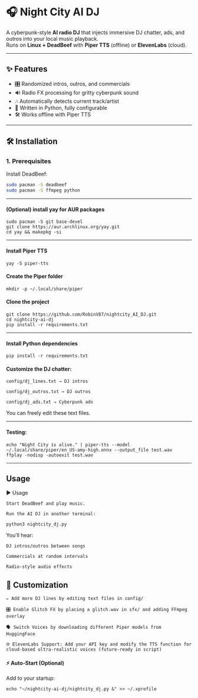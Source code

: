 # 🎧 Night City AI DJ

A cyberpunk-style **AI radio DJ** that injects immersive DJ chatter, ads, and outros into your local music playback.  
Runs on **Linux + DeadBeef** with **Piper TTS** (offline) or **ElevenLabs** (cloud).

---

## ✨ Features
- 🎛️ Randomized intros, outros, and commercials
- 🔊 Radio FX processing for gritty cyberpunk sound
- 🎶 Automatically detects current track/artist
- 🐍 Written in Python, fully configurable
- 🛠️ Works offline with Piper TTS

---

## 🛠️ Installation

### 1. Prerequisites

Install DeadBeef:
```bash
sudo pacman -S deadbeef
sudo pacman -S ffmpeg python
```
---

#### (Optional) install yay for AUR packages
```
sudo pacman -S git base-devel
git clone https://aur.archlinux.org/yay.git
cd yay && makepkg -si
```
---

#### Install Piper TTS
```
yay -S piper-tts
```
#### Create the Piper folder
```
mkdir -p ~/.local/share/piper
```

#### Clone the project
```
git clone https://github.com/RobinV87/nightcity_AI_DJ.git
cd nightcity-ai-dj
pip install -r requirements.txt
```
---

#### Install Python dependencies
```
pip install -r requirements.txt
```
#### Customize the DJ chatter:

    config/dj_lines.txt → DJ intros

    config/dj_outros.txt → DJ outros

    config/dj_ads.txt → Cyberpunk ads

You can freely edit these text files.

---

#### Testing:
```
echo "Night City is alive." | piper-tts --model ~/.local/share/piper/en_US-amy-high.onnx --output_file test.wav
ffplay -nodisp -autoexit test.wav
```
---

## Usage

▶️ Usage

    Start DeadBeef and play music.

    Run the AI DJ in another terminal:
```
python3 nightcity_dj.py
```

You’ll hear:

    DJ intros/outros between songs

    Commercials at random intervals

    Radio-style audio effects

## 🎨 Customization

    ✏️ Add more DJ lines by editing text files in config/

    🎛️ Enable Glitch FX by placing a glitch.wav in sfx/ and adding FFmpeg overlay

    🗣️ Switch Voices by downloading different Piper models from HuggingFace

    🌐 ElevenLabs Support: Add your API key and modify the TTS function for cloud-based ultra-realistic voices (future-ready in script)

#### ⚡ Auto-Start (Optional)

Add to your startup:
```
echo "~/nightcity-ai-dj/nightcity_dj.py &" >> ~/.xprofile
```



